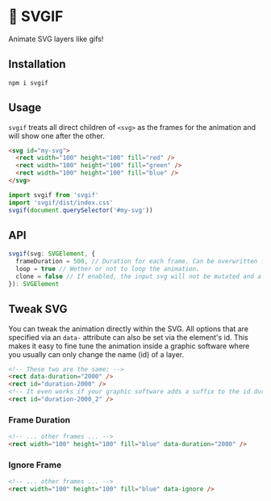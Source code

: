 # 💫 SVGIF

Animate SVG layers like gifs!

## Installation

```
npm i svgif
```

## Usage

`svgif` treats all direct children of `<svg>` as the frames for the animation and will show one after the other.

```html
<svg id="my-svg">
  <rect width="100" height="100" fill="red" />
  <rect width="100" height="100" fill="green" />
  <rect width="100" height="100" fill="blue" />
</svg>
```

```js
import svgif from 'svgif'
import 'svgif/dist/index.css'
svgif(document.querySelector('#my-svg'))
```

## API

```ts
svgif(svg: SVGElement, {
  frameDuration = 500, // Duration for each frame. Can be overwritten for individual frames (see: #Tweak SVG).
  loop = true // Wether or not to loop the animation.
  clone = false // If enabled, the input svg will not be mutated and a copy is returned instead.
}): SVGElement
```

## Tweak SVG

You can tweak the animation directly within the SVG. All options that are specified via an `data-` attribute can also be set via the element's id. This makes it easy to fine tune the animation inside a graphic software where you usually can only change the name (id) of a layer.

```html
<!-- These two are the same: -->
<rect data-duration="2000" />
<rect id="duration-2000" />
<!-- It even works if your graphic software adds a suffix to the id during export. -->
<rect id="duration-2000_2" />
```

### Frame Duration

```html
<!-- ... other frames ... -->
<rect width="100" height="100" fill="blue" data-duration="2000" />
```

### Ignore Frame

```html
<!-- ... other frames ... -->
<rect width="100" height="100" fill="blue" data-ignore />
```
